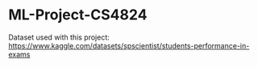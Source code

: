 # ML-Project-CS4824

Dataset used with this project: https://www.kaggle.com/datasets/spscientist/students-performance-in-exams
